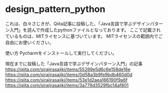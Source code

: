 # design_pattern_python

これは、白々さじきが、Qiita記事に投稿した、「Java言語で学ぶデザインパターン入門」を読んで作成したpythonファイルとなっております。 
ここで記載されているものは、MITライセンスに基づいています。
MITライセンスの範囲内でご自由にお使いください。

使い方
Pycharmをインストールして実行してください。
 
現在までに投稿した「Java言語で学ぶデザインパターン入門」の記事
https://qiita.com/sirajirasajiki/items/55269e5d6c6e158de16e
https://qiita.com/sirajirasajiki/items/0d58a3b9fe9bdb460d0d
https://qiita.com/sirajirasajiki/items/53e1d2aea166190f9a6f
https://qiita.com/sirajirasajiki/items/3a779d3529fbc14af801
